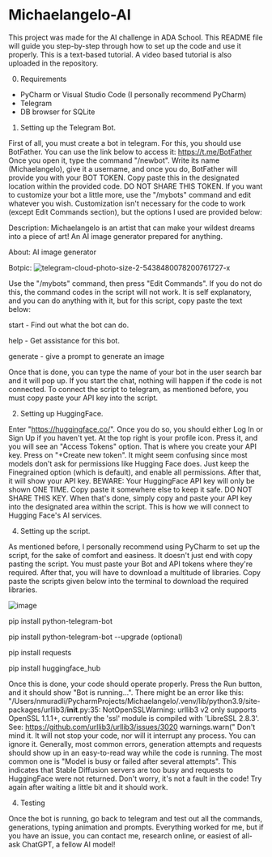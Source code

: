 # Michaelangelo-AI
This project was made for the AI challenge in ADA School.
This README file will guide you step-by-step through how to set up the code and use it properly. This is a text-based tutorial. A video based tutorial is also uploaded in the repository.

0) Requirements
- PyCharm or Visual Studio Code (I personally recommend PyCharm)
- Telegram
- DB browser for SQLite

1) Setting up the Telegram Bot.
   
First of all, you must create a bot in telegram. For this, you should use BotFather. You can use the link below to access it:
https://t.me/BotFather
Once you open it, type the command "/newbot". Write its name (Michaelangelo), give it a username, and once you do, BotFather will provide you with your BOT TOKEN. Copy paste this in the designated location within the provided code. DO NOT SHARE THIS TOKEN. If you want to customize your bot a little more, use the "/mybots" command and edit whatever you wish. Customization isn't necessary for the code to work (except Edit Commands section), but the options I used are provided below:

Description:
Michaelangelo is an artist that can make your wildest dreams into a piece of art! An AI image generator prepared for anything.

About:
AI image generator

Botpic:
![telegram-cloud-photo-size-2-5438480078200761727-x](https://github.com/user-attachments/assets/f4f415ad-cf2c-46e1-a176-f0689eac21a1)

Use the "/mybots" command, then press "Edit Commands". If you do not do this, the command codes in the script will not work. It is self explanatory, and you can do anything with it, but for this script, copy paste the text below:

start - Find out what the bot can do.

help - Get assistance for this bot. 

generate - give a prompt to generate an image

Once that is done, you can type the name of your bot in the user search bar and it will pop up. If you start the chat, nothing will happen if the code is not connected. To connect the script to telegram, as mentioned before, you must copy paste your API key into the script.

2) Setting up HuggingFace.
   
Enter "https://huggingface.co/". Once you do so, you should either Log In or Sign Up if you haven't yet. At the top right is your profile icon. Press it, and you will see an "Access Tokens" option. That is where you create your API key. Press on "+Create new token". It might seem confusing since most models don't ask for permissions like Hugging Face does. Just keep the Finegrained option (which is default), and enable all permissions. After that, it will show your API key. BEWARE: Your HuggingFace API key will only be shown ONE TIME. Copy paste it somewhere else to keep it safe. DO NOT SHARE THIS KEY.
When that's done, simply copy and paste your API key into the designated area within the script. This is how we will connect to Hugging Face's AI services.

4) Setting up the script.
   
As mentioned before, I personally recommend using PyCharm to set up the script, for the sake of comfort and easiness. It doesn't just end with copy pasting the script. You must paste your Bot and API tokens where they're required. After that, you will have to download a multitude of libraries. Copy paste the scripts given below into the terminal to download the required libraries.

![image](https://github.com/user-attachments/assets/573b84d4-ed61-428b-a790-9438bef23bb4)

pip install python-telegram-bot

pip install python-telegram-bot --upgrade (optional)

pip install requests

pip install huggingface_hub

Once this is done, your code should operate properly. Press the Run button, and it should show "Bot is running...". There might be an error like this:
"/Users/nmuradli/PycharmProjects/Michaelangelo/.venv/lib/python3.9/site-packages/urllib3/__init__.py:35: NotOpenSSLWarning: urllib3 v2 only supports OpenSSL 1.1.1+, currently the 'ssl' module is compiled with 'LibreSSL 2.8.3'. See: https://github.com/urllib3/urllib3/issues/3020
  warnings.warn("
Don't mind it. It will not stop your code, nor will it interrupt any process. You can ignore it. Generally, most common errors, generation attempts and requests should show up in an easy-to-read way while the code is running. The most common one is "Model is busy or failed after several attempts". This indicates that Stable Diffusion servers are too busy and requests to HuggingFace were not returned. Don't worry, it's not a fault in the code! Try again after waiting a little bit and it should work.

4) Testing
   
Once the bot is running, go back to telegram and test out all the commands, generations, typing animation and prompts. Everything worked for me, but if you have an issue, you can contact me, research online, or easiest of all- ask ChatGPT, a fellow AI model!



